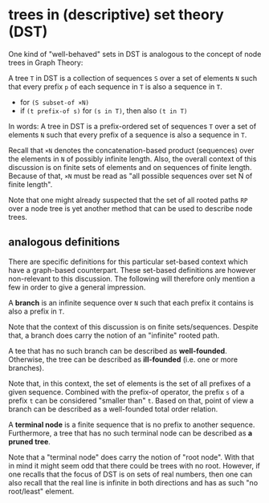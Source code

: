 
<!-- ======================================================================= -->
# trees in (descriptive) set theory (DST)

One kind of "well-behaved" sets in DST is
analogous to the concept of node trees in Graph Theory:

A tree `T` in DST is a collection of sequences `S` over a set of elements `N`
such that every prefix `p` of each sequence in `T` is also a sequence in `T`.

* for `(S subset-of ×N)`
* if `(t prefix-of s)` for `(s in T)`, then also `(t in T)`

In words: A tree in DST is a prefix-ordered set of sequences `T` over a set of
elements `N` such that every prefix of a sequence is also a sequence in `T`.

Recall that `×N` denotes the concatenation-based product (sequences) over the
elements in `N` of possibly infinite length. Also, the overall context of this
discussion is on finite sets of elements and on sequences of finite length.
Because of that, `×N` must be read as "all possible sequences over set N of
finite length".

Note that one might already suspected that the set of all rooted paths `RP`
over a node tree is yet another method that can be used to describe node trees.

<!-- ======================================================================= -->
## analogous definitions

There are specific definitions for this particular set-based context which have
a graph-based counterpart. These set-based definitions are however non-relevant
to this discussion. The following will therefore only mention a few in order to
give a general impression.

A **branch** is an infinite sequence over `N` such that each prefix it contains
is also a prefix in `T`.

Note that the context of this discussion is on finite sets/sequences.
Despite that, a branch does carry the notion of an "infinite" rooted path.

A tee that has no such branch can be described as **well-founded**. Otherwise,
the tree can be described as **ill-founded** (i.e. one or more branches).

Note that, in this context, the set of elements is the set of all prefixes of
a given sequence. Combined with the prefix-of operator, the prefix `s` of a
prefix `t` can be considered "smaller than" `t`. Based on that, point of view
a branch can be described as a well-founded total order relation.

A **terminal node** is a finite sequence that is no prefix to another sequence.
Furthermore, a tree that has no such terminal node can be described as
**a pruned tree**.

Note that a "terminal node" does carry the notion of "root node". With that in
mind it might seem odd that there could be trees with no root. However, if one
recalls that the focus of DST is on sets of real numbers, then one can also
recall that the real line is infinite in both directions and has as such "no
root/least" element.
